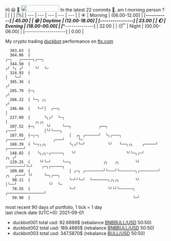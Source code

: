 Hi :smiley: :wave: <img src="https://jojoee.jojoee.com/api/utcnow" width="120" height="20">
In the latest 22 commits :bug:, am I morning person ? 
| | | | |%|
| --- | --- | --- | --- | --- |
| :sunny: | Morning | (06.00-12.00] | [*********-----------] | 45.00 |
| :satisfied: | Daytime | (12.00-18.00] | [****----------------] | 23.00 |
| :moon: | Evening | (18.00-00.00] | [******--------------] | 32.00 |
| :sleeping: | Night | (00.00-06.00] | [--------------------] | 0.00 |

My crypto trading [duckbot](https://github.com/jojoee/duckbot) performance on [ftx.com](https://ftx.com/#a=13144711)
```
  383.63  ┤
  364.06  ┤                                                                       ╭─╮   ╭─────╮╭──╮
  344.50  ┤                                                                      ╭╯ ╰╮ ╭╯     ╰╯  ╰─
  324.93  ┤                                                                      │   ╰─╯
  305.36  ┤                                                                     ╭╯
  285.79  ┤─╮                                                                  ╭╯
  266.22  ┤ ╰─╮ ╭╮                                                            ╭╯
  246.66  ┤   ╰─╯│  ╭──╮                                                      │
  227.09  ┤      ╰╮╭╯  ╰─╮                                                    │            ╭╮╭╮
  207.52  ┼─╮     ╰╯     ╰──╮            ╭──╮                             ╭───╯            │╰╯╰───╮
  187.95  ┤─╮─╮             │  ╭╮ ╭──────╯  ╰╮╭───╮               ╭───────╯            ╭───╯      ╰─
  168.39  ┤ ╰─╮╮╭╮          ╰╮╭╯╰─╯          ╰╯   ╰──╮╭╮    ╭─────╯            ╭───────╯
  148.82  ┤   ╰╮╭╮─╭─────╮   ╰╯                      ╰╯╰─╮╭─╯              ╭╮ ╭╯
  129.25  ┤    ╰╯╰─╯     ╰──╮              ╭╮   ╭╮       ╰╯        ╭───────╯╰─╯    ╭─╮╭─────╮
  109.68  ┤                 │ ╭─╮ ╭────────╯╰───╯╰───────╮╭────────╯       ╭╮  ╭───╯ ╰╯     ╰─╮╭──╮
   90.11  ┤                 ╰─╯╯╰─╯  ╰───────╮╭╮╭╮       ╰╯                │╰──╯              ╰╯  ╰─
   70.55  ┤                 ╰─╯              ╰╯╰╯╰──────╮ ╭────────────────╯
   50.98  ┤                                             ╰─╯
```
most recent 90 days of portfolio, 1 tick = 1 day<br />
last check date (UTC+0): 2021-09-01
- duckbot001 total usd: 92.6899$ (rebalance [BNBBULL/USD](https://ftx.com/trade/DOGEBULL/USD#a=13144711) 50:50)
- duckbot002 total usd: 189.4885$ (rebalance [BNBBULL/USD](https://ftx.com/trade/BNBBULL/USD#a=13144711) 50:50)
- duckbot003 total usd: 347.5870$ (rebalance [BULL/USD](https://ftx.com/trade/BULL/USD#a=13144711) 50:50)

